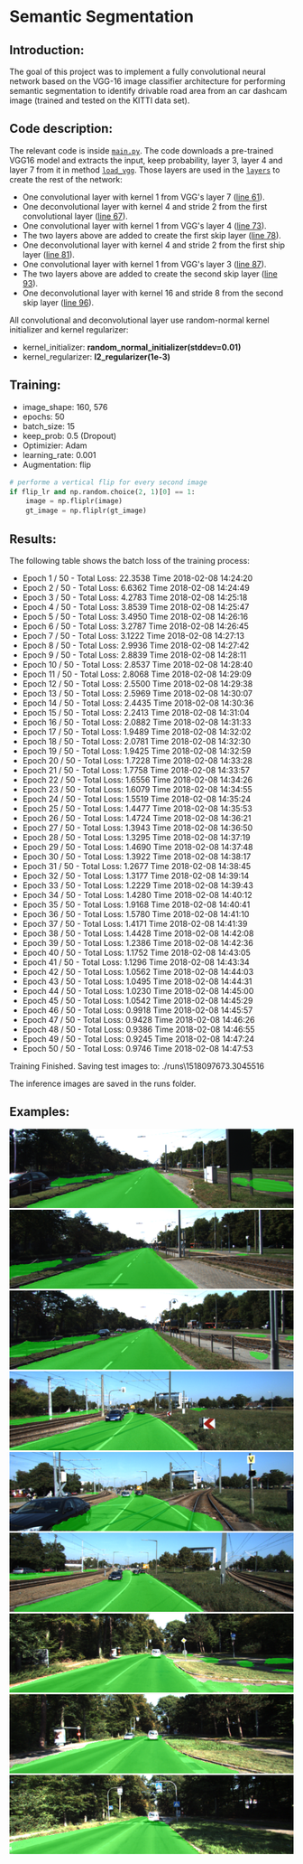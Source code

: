 # Semantic Segmentation
## Introduction:
The goal of this project was to implement a fully convolutional neural network based on the VGG-16 image classifier architecture for performing semantic segmentation to identify drivable road area from an car dashcam image (trained and tested on the KITTI data set).

## Code description:
The relevant code is inside [`main.py`](./main.py). The code downloads a pre-trained VGG16 model and extracts the input, keep probability, layer 3, layer 4 and layer 7 from it in method [`load_vgg`](./main.py#L22). Those layers are used in the [`layers`](./main.py#L50) to create the rest of the network:

- One convolutional layer with kernel 1 from VGG's layer 7 ([line 61](./main.py#L61)).
- One deconvolutional layer with kernel 4 and stride 2 from the first convolutional layer ([line 67](./main.py#L67)).
- One convolutional layer with kernel 1 from VGG's layer 4 ([line 73](./main.py#L73)).
- The two layers above are added to create the first skip layer ([line 78](./main.py#L78)).
- One deconvolutional layer with kernel 4 and stride 2 from the first ship layer ([line 81](./main.py#L81)).
- One convolutional layer with kernel 1 from VGG's layer 3 ([line 87](./main.py#L87)).
- The two layers above are added to create the second skip layer ([line 93](./main.py#L93)).
- One deconvolutional layer with kernel 16 and stride 8 from the second skip layer ([line 96](./main.py#L96)).

All convolutional and deconvolutional layer use random-normal kernel initializer and kernel regularizer:
- kernel_initializer: **random_normal_initializer(stddev=0.01)**
- kernel_regularizer: **l2_regularizer(1e-3)**

## Training:
- image_shape: 160, 576 
- epochs: 50
- batch_size: 15
- keep_prob: 0.5 (Dropout)
- Optimizier: Adam
- learning_rate: 0.001
- Augmentation: flip

```python
# performe a vertical flip for every second image 
if flip_lr and np.random.choice(2, 1)[0] == 1:
    image = np.fliplr(image)
    gt_image = np.fliplr(gt_image)
```

## Results:
The following table shows the batch loss of the training process: 
- Epoch 1  / 50 - Total Loss: 22.3538  Time 2018-02-08 14:24:20
- Epoch 2  / 50 - Total Loss: 6.6362  Time 2018-02-08 14:24:49
- Epoch 3  / 50 - Total Loss: 4.2783  Time 2018-02-08 14:25:18
- Epoch 4  / 50 - Total Loss: 3.8539  Time 2018-02-08 14:25:47
- Epoch 5  / 50 - Total Loss: 3.4950  Time 2018-02-08 14:26:16
- Epoch 6  / 50 - Total Loss: 3.2787  Time 2018-02-08 14:26:45
- Epoch 7  / 50 - Total Loss: 3.1222  Time 2018-02-08 14:27:13
- Epoch 8  / 50 - Total Loss: 2.9936  Time 2018-02-08 14:27:42
- Epoch 9  / 50 - Total Loss: 2.8839  Time 2018-02-08 14:28:11
- Epoch 10  / 50 - Total Loss: 2.8537  Time 2018-02-08 14:28:40
- Epoch 11  / 50 - Total Loss: 2.8068  Time 2018-02-08 14:29:09
- Epoch 12  / 50 - Total Loss: 2.5500  Time 2018-02-08 14:29:38
- Epoch 13  / 50 - Total Loss: 2.5969  Time 2018-02-08 14:30:07
- Epoch 14  / 50 - Total Loss: 2.4435  Time 2018-02-08 14:30:36
- Epoch 15  / 50 - Total Loss: 2.2413  Time 2018-02-08 14:31:04
- Epoch 16  / 50 - Total Loss: 2.0882  Time 2018-02-08 14:31:33
- Epoch 17  / 50 - Total Loss: 1.9489  Time 2018-02-08 14:32:02
- Epoch 18  / 50 - Total Loss: 2.0781  Time 2018-02-08 14:32:30
- Epoch 19  / 50 - Total Loss: 1.9425  Time 2018-02-08 14:32:59
- Epoch 20  / 50 - Total Loss: 1.7228  Time 2018-02-08 14:33:28
- Epoch 21  / 50 - Total Loss: 1.7758  Time 2018-02-08 14:33:57
- Epoch 22  / 50 - Total Loss: 1.6556  Time 2018-02-08 14:34:26
- Epoch 23  / 50 - Total Loss: 1.6079  Time 2018-02-08 14:34:55
- Epoch 24  / 50 - Total Loss: 1.5519  Time 2018-02-08 14:35:24
- Epoch 25  / 50 - Total Loss: 1.4477  Time 2018-02-08 14:35:53
- Epoch 26  / 50 - Total Loss: 1.4724  Time 2018-02-08 14:36:21
- Epoch 27  / 50 - Total Loss: 1.3943  Time 2018-02-08 14:36:50
- Epoch 28  / 50 - Total Loss: 1.3295  Time 2018-02-08 14:37:19
- Epoch 29  / 50 - Total Loss: 1.4690  Time 2018-02-08 14:37:48
- Epoch 30  / 50 - Total Loss: 1.3922  Time 2018-02-08 14:38:17
- Epoch 31  / 50 - Total Loss: 1.2677  Time 2018-02-08 14:38:45
- Epoch 32  / 50 - Total Loss: 1.3177  Time 2018-02-08 14:39:14
- Epoch 33  / 50 - Total Loss: 1.2229  Time 2018-02-08 14:39:43
- Epoch 34  / 50 - Total Loss: 1.4280  Time 2018-02-08 14:40:12
- Epoch 35  / 50 - Total Loss: 1.9168  Time 2018-02-08 14:40:41
- Epoch 36  / 50 - Total Loss: 1.5780  Time 2018-02-08 14:41:10
- Epoch 37  / 50 - Total Loss: 1.4171  Time 2018-02-08 14:41:39
- Epoch 38  / 50 - Total Loss: 1.4428  Time 2018-02-08 14:42:08
- Epoch 39  / 50 - Total Loss: 1.2386  Time 2018-02-08 14:42:36
- Epoch 40  / 50 - Total Loss: 1.1752  Time 2018-02-08 14:43:05
- Epoch 41  / 50 - Total Loss: 1.1296  Time 2018-02-08 14:43:34
- Epoch 42  / 50 - Total Loss: 1.0562  Time 2018-02-08 14:44:03
- Epoch 43  / 50 - Total Loss: 1.0495  Time 2018-02-08 14:44:31
- Epoch 44  / 50 - Total Loss: 1.0230  Time 2018-02-08 14:45:00
- Epoch 45  / 50 - Total Loss: 1.0542  Time 2018-02-08 14:45:29
- Epoch 46  / 50 - Total Loss: 0.9918  Time 2018-02-08 14:45:57
- Epoch 47  / 50 - Total Loss: 0.9428  Time 2018-02-08 14:46:26
- Epoch 48  / 50 - Total Loss: 0.9386  Time 2018-02-08 14:46:55
- Epoch 49  / 50 - Total Loss: 0.9245  Time 2018-02-08 14:47:24
- Epoch 50  / 50 - Total Loss: 0.9746  Time 2018-02-08 14:47:53

Training Finished. Saving test images to: ./runs\1518097673.3045516

The inference images are saved in the runs folder.

## Examples:

![um_000000](images/um_000000.png)
![um_000001](images/um_000001.png)
![um_000002](images/um_000002.png)
![um_000003](images/um_000003.png)
![um_000004](images/um_000004.png)
![um_000005](images/um_000005.png)
![um_000006](images/um_000006.png)
![um_000007](images/um_000007.png)
![um_000008](images/um_000008.png)